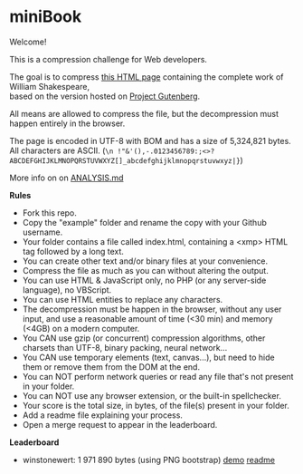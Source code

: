 miniBook
===

Welcome!

This is a compression challenge for Web developers.

The goal is to compress [this HTML page](http://xem.github.io/miniBook/example/index.html) containing the complete work of William Shakespeare,<br>
based on the version hosted on [Project Gutenberg](http://www.gutenberg.org/ebooks/100).

All means are allowed to compress the file, but the decompression must happen entirely in the browser.

The page is encoded in UTF-8 with BOM and has a size of 5,324,821 bytes.<br>
All characters are ASCII. (````\n !"&'(),-.0123456789:;<>?ABCDEFGHIJKLMNOPQRSTUVWXYZ[]_abcdefghijklmnopqrstuvwxyz|}````)

More info on on [ANALYSIS.md](https://github.com/xem/miniBook/blob/gh-pages/ANALYSIS.md)

**Rules**

- Fork this repo.
- Copy the "example" folder and rename the copy with your Github username.
- Your folder contains a file called index.html, containing a &lt;xmp> HTML tag followed by a long text.
- You can create other text and/or binary files at your convenience.
- Compress the file as much as you can without altering the output.
- You can use HTML & JavaScript only, no PHP (or any server-side language), no VBScript.
- You can use HTML entities to replace any characters.
- The decompression must be happen in the browser, without any user input, and use a reasonable amount of time (<30 min) and memory (<4GB) on a modern computer.
- You CAN use gzip (or concurrent) compression algorithms, other charsets than UTF-8, binary packing, neural network...
- You CAN use temporary elements (text, canvas...), but need to hide them or remove them from the DOM at the end.
- You can NOT perform network queries or read any file that's not present in your folder.
- You can NOT use any browser extension, or the built-in spellchecker.
- Your score is the total size, in bytes, of the file(s) present in your folder.
- Add a readme file explaining your process.
- Open a merge request to appear in the leaderboard.

**Leaderboard**

- winstonewert: 1 971 890 bytes (using PNG bootstrap) [demo](http://xem.github.io/miniBook/winstonewert/index.html) [readme](https://github.com/xem/miniBook/blob/gh-pages/winstonewert/README.md)